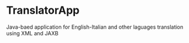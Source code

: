 # TranslatorApp
Java-baed application for English-Italian and other laguages translation using XML and JAXB
